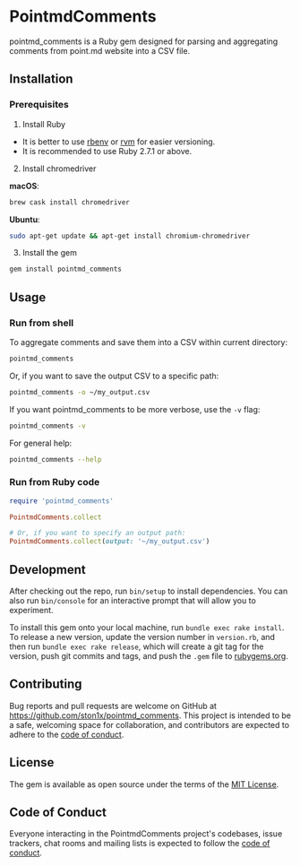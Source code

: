 # PointmdComments
pointmd_comments is a Ruby gem designed for parsing and aggregating comments from point.md website into a CSV file.

## Installation

### Prerequisites
1. Install Ruby

- It is better to use [rbenv](https://github.com/rbenv/rbenv#installation) or [rvm](https://rvm.io/rvm/install) for easier versioning.
- It is recommended to use Ruby 2.7.1 or above.

2. Install chromedriver

  **macOS**:

  ```sh
  brew cask install chromedriver
  ```

  **Ubuntu**:
  ```sh
  sudo apt-get update && apt-get install chromium-chromedriver
  ```

3. Install the gem
  ```sh
  gem install pointmd_comments
  ```

## Usage

### Run from shell

  To aggregate comments and save them into a CSV within current directory:
  ```sh
  pointmd_comments
  ```
  Or, if you want to save the output CSV to a specific path:
  ```sh
  pointmd_comments -o ~/my_output.csv
  ```

  If you want pointmd_comments to be more verbose, use the `-v` flag:
  ```sh
  pointmd_comments -v
  ```

  For general help:
  ```sh
  pointmd_comments --help
  ```

### Run from Ruby code
```ruby
require 'pointmd_comments'

PointmdComments.collect

# Or, if you want to specify an output path:
PointmdComments.collect(output: '~/my_output.csv')
```

## Development

After checking out the repo, run `bin/setup` to install dependencies. You can also run `bin/console` for an interactive prompt that will allow you to experiment.

To install this gem onto your local machine, run `bundle exec rake install`. To release a new version, update the version number in `version.rb`, and then run `bundle exec rake release`, which will create a git tag for the version, push git commits and tags, and push the `.gem` file to [rubygems.org](https://rubygems.org).

## Contributing

Bug reports and pull requests are welcome on GitHub at https://github.com/ston1x/pointmd_comments. This project is intended to be a safe, welcoming space for collaboration, and contributors are expected to adhere to the [code of conduct](https://github.com/[USERNAME]/pointmd_comments/blob/master/CODE_OF_CONDUCT.md).


## License

The gem is available as open source under the terms of the [MIT License](https://opensource.org/licenses/MIT).

## Code of Conduct

Everyone interacting in the PointmdComments project's codebases, issue trackers, chat rooms and mailing lists is expected to follow the [code of conduct](https://github.com/[USERNAME]/pointmd_comments/blob/master/CODE_OF_CONDUCT.md).
